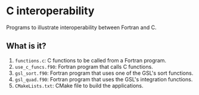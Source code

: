# C interoperability

Programs to illustrate interoperability between Fortran and C.

## What is it?

1. `functions.c`: C functions to be called from a Fortran program.
1. `use_c_funcs.f90`: Fortran program that calls C functions.
1. `gsl_sort.f90`: Fortran program that uses one of the GSL's sort functions.
1. `gsl_quad.f90`: Fortran program that uses the GSL's integration functions.
1. `CMakeLists.txt`: CMake file to build the applications.
